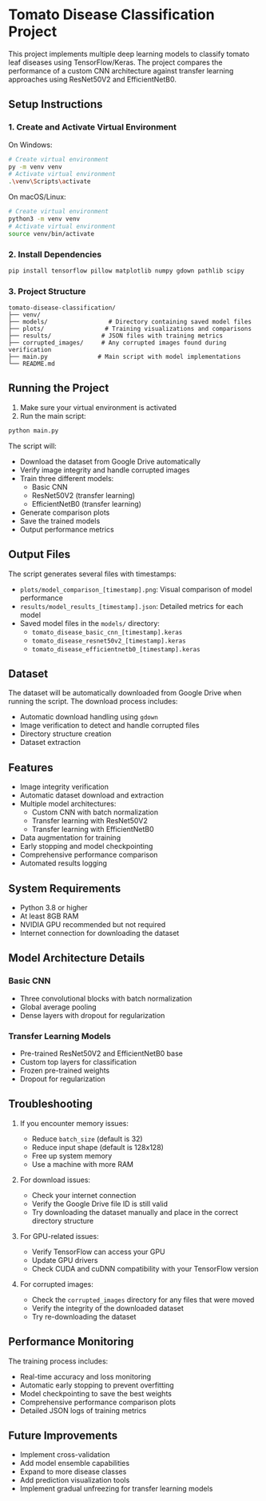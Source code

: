 # Tomato Disease Classification Project

This project implements multiple deep learning models to classify tomato leaf diseases using TensorFlow/Keras. The project compares the performance of a custom CNN architecture against transfer learning approaches using ResNet50V2 and EfficientNetB0.

## Setup Instructions

### 1. Create and Activate Virtual Environment

On Windows:
```bash
# Create virtual environment
py -m venv venv
# Activate virtual environment
.\venv\Scripts\activate
```

On macOS/Linux:
```bash
# Create virtual environment
python3 -m venv venv
# Activate virtual environment
source venv/bin/activate
```

### 2. Install Dependencies
```bash
pip install tensorflow pillow matplotlib numpy gdown pathlib scipy
```

### 3. Project Structure
```
tomato-disease-classification/
├── venv/
├── models/                 # Directory containing saved model files
├── plots/                 # Training visualizations and comparisons
├── results/              # JSON files with training metrics
├── corrupted_images/     # Any corrupted images found during verification
├── main.py              # Main script with model implementations
└── README.md
```

## Running the Project

1. Make sure your virtual environment is activated
2. Run the main script:
```bash
python main.py
```

The script will:
- Download the dataset from Google Drive automatically
- Verify image integrity and handle corrupted images
- Train three different models:
  - Basic CNN
  - ResNet50V2 (transfer learning)
  - EfficientNetB0 (transfer learning)
- Generate comparison plots
- Save the trained models
- Output performance metrics

## Output Files

The script generates several files with timestamps:

- `plots/model_comparison_[timestamp].png`: Visual comparison of model performance
- `results/model_results_[timestamp].json`: Detailed metrics for each model
- Saved model files in the `models/` directory:
  - `tomato_disease_basic_cnn_[timestamp].keras`
  - `tomato_disease_resnet50v2_[timestamp].keras`
  - `tomato_disease_efficientnetb0_[timestamp].keras`

## Dataset

The dataset will be automatically downloaded from Google Drive when running the script. The download process includes:
- Automatic download handling using `gdown`
- Image verification to detect and handle corrupted files
- Directory structure creation
- Dataset extraction

## Features

- Image integrity verification
- Automatic dataset download and extraction
- Multiple model architectures:
  - Custom CNN with batch normalization
  - Transfer learning with ResNet50V2
  - Transfer learning with EfficientNetB0
- Data augmentation for training
- Early stopping and model checkpointing
- Comprehensive performance comparison
- Automated results logging

## System Requirements

- Python 3.8 or higher
- At least 8GB RAM
- NVIDIA GPU recommended but not required
- Internet connection for downloading the dataset

## Model Architecture Details

### Basic CNN
- Three convolutional blocks with batch normalization
- Global average pooling
- Dense layers with dropout for regularization

### Transfer Learning Models
- Pre-trained ResNet50V2 and EfficientNetB0 base
- Custom top layers for classification
- Frozen pre-trained weights
- Dropout for regularization

## Troubleshooting

1. If you encounter memory issues:
   - Reduce `batch_size` (default is 32)
   - Reduce input shape (default is 128x128)
   - Free up system memory
   - Use a machine with more RAM

2. For download issues:
   - Check your internet connection
   - Verify the Google Drive file ID is still valid
   - Try downloading the dataset manually and place in the correct directory structure

3. For GPU-related issues:
   - Verify TensorFlow can access your GPU
   - Update GPU drivers
   - Check CUDA and cuDNN compatibility with your TensorFlow version

4. For corrupted images:
   - Check the `corrupted_images` directory for any files that were moved
   - Verify the integrity of the downloaded dataset
   - Try re-downloading the dataset

## Performance Monitoring

The training process includes:
- Real-time accuracy and loss monitoring
- Automatic early stopping to prevent overfitting
- Model checkpointing to save the best weights
- Comprehensive performance comparison plots
- Detailed JSON logs of training metrics

## Future Improvements

- Implement cross-validation
- Add model ensemble capabilities
- Expand to more disease classes
- Add prediction visualization tools
- Implement gradual unfreezing for transfer learning models
